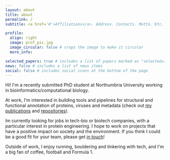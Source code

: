 ```yaml
---
layout: about
title: about
permalink: /
subtitle: <a href='#'>Affiliations</a>. Address. Contacts. Motto. Etc.

profile:
  align: right
  image: prof_pic.jpg
  image_circular: false # crops the image to make it circular
  more_info: 

selected_papers: true # includes a list of papers marked as "selected={true}"
news: false # includes a list of news items
social: false # includes social icons at the bottom of the page
---
```


Hi! I'm a recently submitted PhD student at Northumbria University working in bioinformatics/computational biology. 

At work, I'm interested in building tools and pipelines for structural and functional annotation of proteins, viruses and metadata (check out [my publications](/publications/) and [repositories](/repositories)).

Im currently looking for jobs in tech-bio or biotech companies, with a particular interest in protein engineering. I hope to work on projects that have a positive impact on society and the environment. If you think I could be a good fit for your team, please get [in touch](mailto:matthewcrown@hotmail.co.uk)!

Outside of work, I enjoy running, bouldering and tinkering with tech, and I'm a big fan of coffee, football and Formula 1.
